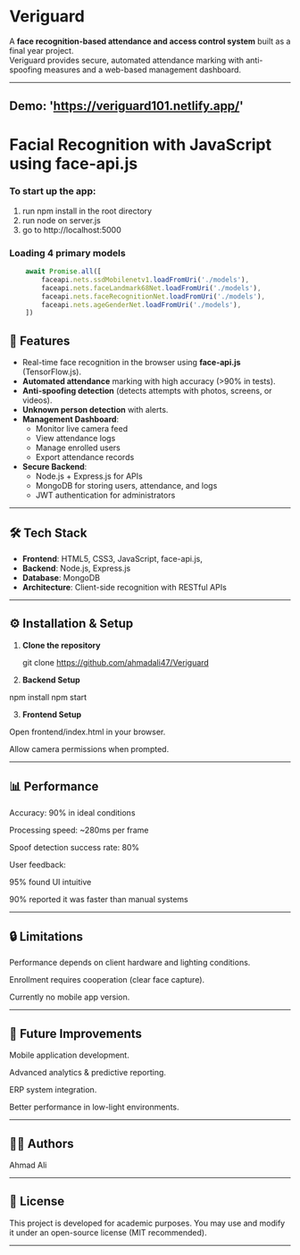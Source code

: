 # Veriguard

A **face recognition-based attendance and access control system** built as a final year project.  
Veriguard provides secure, automated attendance marking with anti-spoofing measures and a web-based management dashboard.

---
Demo: 'https://veriguard101.netlify.app/'
---

# Facial Recognition with JavaScript using face-api.js
### To start up the app:
1. run npm install in the root directory
2. run node on server.js
3. go to http://localhost:5000


### Loading 4 primary models
``` javascript
    await Promise.all([
        faceapi.nets.ssdMobilenetv1.loadFromUri('./models'),
        faceapi.nets.faceLandmark68Net.loadFromUri('./models'),
        faceapi.nets.faceRecognitionNet.loadFromUri('./models'),
        faceapi.nets.ageGenderNet.loadFromUri('./models'),
    ])
```

## 🚀 Features
- Real-time face recognition in the browser using **face-api.js** (TensorFlow.js).
- **Automated attendance** marking with high accuracy (>90% in tests).
- **Anti-spoofing detection** (detects attempts with photos, screens, or videos).
- **Unknown person detection** with alerts.
- **Management Dashboard**:
  - Monitor live camera feed
  - View attendance logs
  - Manage enrolled users
  - Export attendance records
- **Secure Backend**:
  - Node.js + Express.js for APIs
  - MongoDB for storing users, attendance, and logs
  - JWT authentication for administrators

---

## 🛠️ Tech Stack
- **Frontend**: HTML5, CSS3, JavaScript, face-api.js,
- **Backend**: Node.js, Express.js  
- **Database**: MongoDB  
- **Architecture**: Client-side recognition with RESTful APIs  

---

## ⚙️ Installation & Setup

1. **Clone the repository**
   
   git clone https://github.com/ahmadali47/Veriguard


2. **Backend Setup**

npm install
npm start

3. **Frontend Setup**

Open frontend/index.html in your browser.

Allow camera permissions when prompted.

---

## 📊 Performance

Accuracy: 90% in ideal conditions

Processing speed: ~280ms per frame

Spoof detection success rate: 80%

User feedback:

95% found UI intuitive

90% reported it was faster than manual systems

---

## 🔒 Limitations

Performance depends on client hardware and lighting conditions.

Enrollment requires cooperation (clear face capture).

Currently no mobile app version.

---

## 🔮 Future Improvements

Mobile application development.

Advanced analytics & predictive reporting.

ERP system integration.

Better performance in low-light environments.

---

## 👨‍💻 Authors

Ahmad Ali

---

## 📜 License

This project is developed for academic purposes. You may use and modify it under an open-source license (MIT recommended).

---
